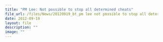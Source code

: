 ```yaml
---
title: "PM Lee: Not possible to stop all determined cheats"
file_url: /files/News/20120919_bt_pm lee not possible to stop all determined cheats.pdf
date: 2012-09-19
layout: file
description: ""
image: ""
---
```

